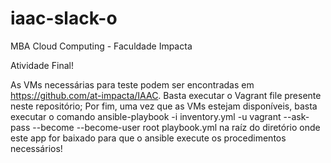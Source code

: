 # iaac-slack-o
MBA Cloud Computing - Faculdade Impacta

Atividade Final!

As VMs necessárias para teste podem ser encontradas em https://github.com/at-impacta/IAAC. Basta executar o Vagrant file presente neste repositório;
Por fim, uma vez que as VMs estejam disponíveis, basta executar o comando ansible-playbook -i inventory.yml -u vagrant --ask-pass --become --become-user root playbook.yml na raíz do diretório onde este app for baixado para que o ansible execute os procedimentos necessários!
